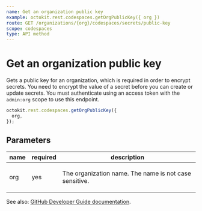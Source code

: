 ```yaml
---
name: Get an organization public key
example: octokit.rest.codespaces.getOrgPublicKey({ org })
route: GET /organizations/{org}/codespaces/secrets/public-key
scope: codespaces
type: API method
---
```


# Get an organization public key

Gets a public key for an organization, which is required in order to encrypt secrets. You need to encrypt the value of a secret before you can create or update secrets. You must authenticate using an access token with the `admin:org` scope to use this endpoint.

```js
octokit.rest.codespaces.getOrgPublicKey({
  org,
});
```

## Parameters

<table>
  <thead>
    <tr>
      <th>name</th>
      <th>required</th>
      <th>description</th>
    </tr>
  </thead>
  <tbody>
    <tr><td>org</td><td>yes</td><td>

The organization name. The name is not case sensitive.

</td></tr>
  </tbody>
</table>

See also: [GitHub Developer Guide documentation](https://docs.github.com/rest/reference/codespaces#get-an-organization-public-key).
